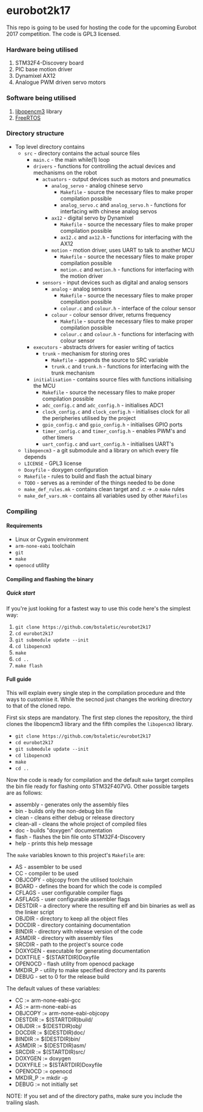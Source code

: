 # eurobot2k17

This repo is going to be used for hosting the code for the upcoming Eurobot 2017 competition. The code is GPL3 licensed.

### Hardware being utilised

1. STM32F4-Discovery board
2. PIC base motion driver
3. Dynamixel AX12
4. Analogue PWM driven servo motors

### Software being utilised

1. [libopencm3](https://libopencm3.github.io/docs/latest/stm32f4/html/modules.html) library
2. [FreeRTOS](https://freertos.org/)

### Directory structure

- Top level directory contains
  - `src` - directory contains the actual source files
    - `main.c` - the main while(1) loop
    - `drivers` - functions for controlling the actual devices and mechanisms on the robot
      - `actuators` - output devices such as motors and pneumatics
        - `analog_servo` - analog chinese servo
          - `Makefile` - source the necessary files to make proper compilation possible
          - `analog_servo.c` and `analog_servo.h` -  functions for interfacing with chinese analog servos
        - `ax12` - digital servo by Dynamixel
          - `Makefile` - source the necessary files to make proper compilation possible
          - `ax12.c` and `ax12.h` - functions for interfacing with the AX12
        - `motion` - motion driver, uses UART to talk to another MCU
          - `Makefile` - source the necessary files to make proper compilation possible
          - `motion.c` and `motion.h` - functions for interfacing with the motion driver
      - `sensors` - input devices such as digital and analog sensors
        - `analog` - analog sensors
          - `Makefile` - source the necessary files to make proper compilation possible
          - `colour.c` and `colour.h` - interface of the colour sensor
        - `colour` - colour sensor driver, returns frequency
          - `Makefile` - source the necessary files to make proper compilation possible
          - `colour.c` and `colour.h` - functions for interfacing with colour sensor
    - `executors` - abstracts drivers for easier writing of tactics
      - `trunk` - mechanism for storing ores
        - `Makefile` - appends the source to SRC variable
        - `trunk.c` and `trunk.h` - functions for interfacing with the trunk mechanism
    - `initialisation` - contains source files with functions initialising the MCU
      - `Makefile` - source the necessary files to make proper compilation possible
      - `adc_config.c` and `adc_config.h` - initialises ADC1
      - `clock_config.c` and `clock_config.h` - initialises clock for all the peripheries utilised by the project
      - `gpio_config.c` and `gpio_config.h` - initialises GPIO ports
      - `timer_config.c` and `timer_config.h` - enables PWM's and other timers
      - `uart_config.c` and `uart_config.h` - initialises UART's
  - `libopencm3` - a git submodule and a library on which every file depends
  - `LICENSE` - GPL3 license
  - `Doxyfile` - doxygen configuration
  - `Makefile` - rules to build and flash the actual binary
  - `TODO` - serves as a reminder of the things needed to be done
  - `make_def_rules.mk` - contains clean target and .c -> .o `make` rules
  - `make_def_vars.mk` - contains all variables used by other `Makefiles`

### Compiling

#### Requirements

- Linux or Cygwin environment
- `arm-none-eabi` toolchain
- `git`
- `make`
- `openocd` utility

#### Compiling and flashing the binary

##### Quick start
If you're just looking for a fastest way to use this code here's the simplest way:

1. `git clone https://github.com/bstaletic/eurobot2k17`
2. `cd eurobot2k17`
3. `git submodule update --init`
4. `cd libopencm3`
5. `make`
6. `cd ..`
7. `make flash`

#### Full guide
This will explain every single step in the compilation procedure and thte ways to customise it. While the secnod just changes the working directory to that of the cloned repo.

First six steps are mandatory. The first step clones the repository, the third clones the libopencm3 library and the fifth compiles the `libopencm3` library.

- `git clone https://github.com/bstaletic/eurobot2k17`
- `cd eurobot2k17`
- `git submodule update --init`
- `cd libopencm3`
- `make`
- `cd ..`

Now the code is ready for compilation and the default `make` target compiles the bin file ready for flashing onto STM32F407VG. Other possible targets are as follows:

- assembly - generates only the assembly files
- bin - builds only the non-debug bin file
- clean - cleans either debug or release directory
- clean-all - cleans the whole project of compiled files
- doc - builds "doxygen" documentation
- flash - flashes the bin file onto STM32F4-Discovery
- help - prints this help message

The `make` variables known to this project's `Makefile` are:

- AS - assembler to be used
- CC - compiler to be used
- OBJCOPY - objcopy from the utilised toolchain
- BOARD - defines the board for which the code is compiled
- CFLAGS - user configurable compiler flags
- ASFLAGS - user configurable assembler flags
- DESTDIR - a directory where the resulting elf and bin binaries as well as the linker script
- OBJDIR - directory to keep all the object files
- DOCDIR - directory containing documentation
- BINDIR - directory with release version of the code
- ASMDIR - directory with assembly files
- SRCDIR - path to the project's source code
- DOXYGEN - executable for generating documentation
- DOXTFILE - $(STARTDIR)Doxyfile
- OPENOCD - flash utility from openocd package
- MKDIR_P - utility to make specified directory and its parents
- DEBUG - set to 0 for the release build

The default values of these variables:

- CC := arm-none-eabi-gcc
- AS := arm-none-eabi-as
- OBJCOPY := arm-none-eabi-objcopy
- DESTDIR := $(STARTDIR)build/
- OBJDIR := $(DESTDIR)obj/
- DOCDIR := $(DESTDIR)doc/
- BINDIR := $(DESTDIR)bin/
- ASMDIR := $(DESTDIR)asm/
- SRCDIR := $(STARTDIR)src/
- DOXYGEN := doxygen
- DOXYFILE := $(STARTDIR)Doxyfile
- OPENOCD := openocd
- MKDIR_P := mkdir -p
- DEBUG := not initially set

NOTE: If you set and of the directory paths, make sure you include the trailing slash.
